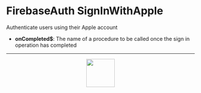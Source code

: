 # FirebaseAuth SignInWithApple
Authenticate users using their Apple account
- **onCompleted&dollar;**: The name of a procedure to be called once the sign in operation has completed
---
<p align="center"><img valign="middle" width="76px" src="https://drive.google.com/uc?export=view&id=1c2KO0LJpvMS9X9CAGV6dOfciR7OWhdKA" /></p>